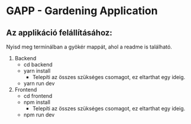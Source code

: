 <h1>GAPP - Gardening Application</h1>
<h2>Az applikáció felállításához:</h2>
<p>Nyisd meg terminálban a gyökér mappát, ahol a readme is található.</p>
<ol>
    <li>Backend
    <ul>
        <li>cd backend</li>
        <li>yarn install
        <ul>
        <li>Telepíti az összes szükséges csomagot, ez eltarthat egy ideig.</li>
        </ul>
        </li>
        <li>yarn run dev</li>
    </ul>
    </li>
    <li>Frontend
    <ul>
        <li>cd frontend</li>
        <li>npm install
        <ul>
        <li>Telepíti az összes szükséges csomagot, ez eltarthat egy ideig.</li>
        </ul>
        </li>
        <li>npm run dev</li>
    </ul>
    </li>
</ol>
